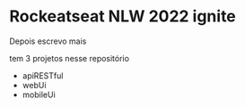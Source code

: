 # Rockeatseat NLW 2022 ignite

Depois escrevo mais

tem 3 projetos nesse repositório
-   apiRESTful
-   webUi
-   mobileUi